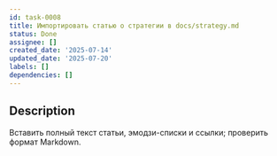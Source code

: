 ```yaml
---
id: task-0008
title: Импортировать статью о стратегии в docs/strategy.md
status: Done
assignee: []
created_date: '2025-07-14'
updated_date: '2025-07-20'
labels: []
dependencies: []
---
```


## Description

Вставить полный текст статьи, эмодзи-списки и ссылки; проверить формат Markdown.
